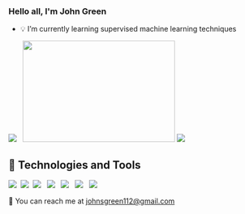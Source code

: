### Hello all, I'm John Green

- :bulb: I’m currently learning supervised machine learning techniques

<!--- <img src="https://github-readme-stats.vercel.app/api?username=johgreen&&show_icons=true&title_color=ffffff&icon_color=bb2acf&text_color=daf7dc&bg_color=151515"> -->

<img src="https://github-readme-stats.vercel.app/api?username=johgreen&theme=prussian&hide=issues&show_icons=True"> &nbsp;
<img src="https://raw.githubusercontent.com/abhisheknaiidu/abhisheknaiidu/master/code.gif" width=300px height=200px> 
<img src="https://github-readme-stats.vercel.app/api/top-langs/?username=johgreen&theme=prussian&show_icons=True" /> 


## 🔧 Technologies and Tools 
<img align src="https://img.shields.io/badge/Code-Python-informational?style=flat" >&nbsp;
<img align src="https://img.shields.io/badge/Code-SQL-informational?style=flat" >&nbsp;
<img align src="https://img.shields.io/badge/Library-Sklearn-informational?style=flat" > &nbsp;
<img align src="https://img.shields.io/badge/Library-NumPy-informational?style=flat" > &nbsp;
<img align src="https://img.shields.io/badge/Library-pandas-informational?style=flat" > &nbsp;
<img align src="https://img.shields.io/badge/Library-matplotlib-informational?style=flat" > &nbsp;
<img align src="https://img.shields.io/badge/Tools-SQLite3-informational?style=flat" > &nbsp;

:email: You can reach me at johnsgreen112@gmail.com
